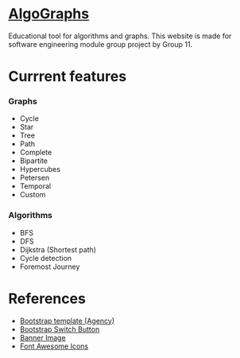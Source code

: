 # [AlgoGraphs](https://algographs.herokuapp.com)
Educational tool for algorithms and graphs.
This website is made for software engineering module group project by Group 11.
# Currrent features
### Graphs
* Cycle
* Star
* Tree
* Path
* Complete
* Bipartite
* Hypercubes
* Petersen
* Temporal
* Custom

### Algorithms
* BFS
* DFS
* Dijkstra (Shortest path)
* Cycle detection
* Foremost Journey

# References
* [Bootstrap template (Agency)](https://startbootstrap.com/theme/agency)
* [Bootstrap Switch Button](https://gitbrent.github.io/bootstrap4-toggle)
* [Banner Image](https://towardsdatascience.com/graph-theory-history-overview-f89a3efc0478)
* [Font Awesome Icons](https://fontawesome.com/v4.7.0/icons)
